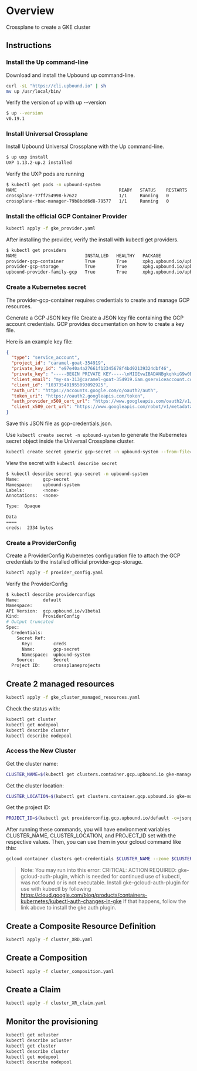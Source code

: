# Overview
Crossplane to create a GKE cluster

## Instructions

### Install the Up command-line
Download and install the Upbound up command-line.
```bash
curl -sL "https://cli.upbound.io" | sh
mv up /usr/local/bin/
```

Verify the version of up with up --version
```bash
$ up --version
v0.19.1
```

### Install Universal Crossplane
Install Upbound Universal Crossplane with the Up command-line.

```bash
$ up uxp install
UXP 1.13.2-up.2 installed
```
Verify the UXP pods are running
```bash
$ kubectl get pods -n upbound-system
NAME                                       READY   STATUS    RESTARTS   AGE
crossplane-77ff754998-k76zz                1/1     Running   0          40s
crossplane-rbac-manager-79b8bdd6d8-79577   1/1     Running   0          40s
```

### Install the official GCP Container Provider

```bash
kubectl apply -f gke_provider.yaml
```

After installing the provider, verify the install with kubectl get providers.
```bash
$ kubectl get providers
NAME                          INSTALLED   HEALTHY   PACKAGE                                                  AGE
provider-gcp-container        True        True      xpkg.upbound.io/upbound/provider-gcp-container:v0.41.0   47h
provider-gcp-storage          True        True      xpkg.upbound.io/upbound/provider-gcp-storage:v0.41.0     47h
upbound-provider-family-gcp   True        True      xpkg.upbound.io/upbound/provider-family-gcp:v0.41.0      47h
```

### Create a Kubernetes secret
The provider-gcp-container requires credentials to create and manage GCP resources.

Generate a GCP JSON key file
Create a JSON key file containing the GCP account credentials. GCP provides documentation on how to create a key file.

Here is an example key file:
```json
{
  "type": "service_account",
  "project_id": "caramel-goat-354919",
  "private_key_id": "e97e40a4a27661f12345678f4bd92139324dbf46",
  "private_key": "-----BEGIN PRIVATE KEY-----\nMIIEvwIBADANBgkqhkiG9w0BAQEFAASCBKkwggSlAgEAAoIBAQCwA+6MWRhmcPB3\nF/irb5MDPYAT6BWr7Vu/16U8FbCHk7xtsAWYjKXKHu5mGzum4F781sM0aMCeitlv\n+jr2y7Ny23S9uP5W2kfnD/lfj0EjCdfoaN3m7W0j4DrriJviV6ESeSdb0Ehg+iEW\ngNrkb/ljigYgsSLMuemby5lvJVINUazXJtGUEZew+iAOnI4/j/IrDXPCYVNo5z+b\neiMsDYWfccenWGOQf1hkbVWyKqzsInxu8NQef3tNhoUXNOn+/kgarOA5VTYvFUPr\n2l1P9TxzrcYuL8XK++HjVj5mcNaWXNN+jnFpxjMIJOiDJOZoAo0X7tuCJFXtAZbH\n9P61GjhbAgMBAAECggEARXo31kRw4jbgZFIdASa4hAXpoXHx4/x8Q9yOR4pUNR/2\nt+FMRCv4YTEWb01+nV9hfzISuYRDzBEIxS+jyLkda0/+48i69HOTAD0I9VRppLgE\ne97e40a4a27661f12345678f4bd92139324dbf46+2H7ulQDtbEgfcWpNMQcL2JiFq+WS\neh3H0gHSFFIWGnAM/xofrlhGsN64palZmbt2YiKXcHPT+WgLbD45mT5j9oMYxBJf\nPkUUX5QibSSBQyvNqCgRKHSnsY9yAkoNTbPnEV0clQ4FmSccogyS9uPEocQDefuY\nY7gpwSzjXpaw7tP5scK3NtWmmssi+dwDadfLrKF7oQKBgQDjIZ+jwAggCp7AYB/S\n6dznl5/G28Mw6CIM6kPgFnJ8P/C/Yi2y/OPKFKhMs2ecQI8lJfcvvpU/z+kZizcG\nr/7iRMR/SX8n1eqS8XfWKeBzIdwQmiKyRg2AKelGKljuVtI8sXKv9t6cm8RkWKuZ\n9uVroTCPWGpIrh2EMxLeOrlm0QKBgQDGYxoBvl5GfrOzjhYOa5GBgGYYPdE7kNny\nhpHE9CrPZFIcb5nGMlBCOfV+bqA9ALCXKFCr0eHhTjk9HjHfloxuxDmz34vC0xXG\ncegqfV9GNKZPDctysAlCWW/dMYw4+tzAgoG9Qm13Iyfi2Ikll7vfeMX7fH1cnJs0\nnYpN9LYPawKBgQCwMi09QoMLGDH+2pLVc0ZDAoSYJ3NMRUfk7Paqp784VAHW9bqt\n1zB+W3gTyDjgJdTl5IXVK+tsDUWu4yhUr8LylJY6iDF0HaZTR67HHMVZizLETk4M\nLfvbKKgmHkPO4NtG6gEmMESRCOVZUtAMKFPhIrIhAV2x9CBBpb1FWBjrgQKBgQCj\nkP3WRjDQipJ7DkEdLo9PaJ/EiOND60/m6BCzhGTvjVUt4M22XbFSiRrhXTB8W189\noZ2xrGBCNQ54V7bjE+tBQEQbC8rdnNAtR6kVrzyoU6xzLXp6Wq2nqLnUc4+bQypT\nBscVVfmO6stt+v5Iomvh+l+x05hAjVZh8Sog0AxzdQKBgQCMgMTXt0ZBs0ScrG9v\np5CGa18KC+S3oUOjK/qyACmCqhtd+hKHIxHx3/FQPBWb4rDJRsZHH7C6URR1pHzJ\nmhCWgKGsvYrXkNxtiyPXwnU7PNP9JNuCWa45dr/vE/uxcbccK4JnWJ8+Kk/9LEX0\nmjtDm7wtLVlTswYhP6AP69RoMQ==\n-----END PRIVATE KEY-----\n",
  "client_email": "my-sa-313@caramel-goat-354919.iam.gserviceaccount.com",
  "client_id": "103735491955093092925",
  "auth_uri": "https://accounts.google.com/o/oauth2/auth",
  "token_uri": "https://oauth2.googleapis.com/token",
  "auth_provider_x509_cert_url": "https://www.googleapis.com/oauth2/v1/certs",
  "client_x509_cert_url": "https://www.googleapis.com/robot/v1/metadata/x509/my-sa-313%40caramel-goat-354919.iam.gserviceaccount.com"
}
```
Save this JSON file as gcp-credentials.json.

Use `kubectl create secret -n upbound-system` to generate the Kubernetes secret object inside the Universal Crossplane cluster.

```bash
kubectl create secret generic gcp-secret -n upbound-system --from-file=creds=./gcp-credentials.json
```

View the secret with `kubectl describe secret`
```bash
$ kubectl describe secret gcp-secret -n upbound-system
Name:         gcp-secret
Namespace:    upbound-system
Labels:       <none>
Annotations:  <none>

Type:  Opaque

Data
====
creds:  2334 bytes
```

### Create a ProviderConfig
Create a ProviderConfig Kubernetes configuration file to attach the GCP credentials to the installed official provider-gcp-storage.

```bash
kubectl apply -f provider_config.yaml
```

Verify the ProviderConfig

```bash
$ kubectl describe providerconfigs
Name:         default
Namespace:
API Version:  gcp.upbound.io/v1beta1
Kind:         ProviderConfig
# Output truncated
Spec:
  Credentials:
    Secret Ref:
      Key:        creds
      Name:       gcp-secret
      Namespace:  upbound-system
    Source:       Secret
  Project ID:     crossplaneprojects
```

## Create 2 managed resources

```bash
kubectl apply -f gke_cluster_managed_resources.yaml
```

Check the status with:

```bash
kubectl get cluster
kubectl get nodepool
kubectl describe cluster
kubectl describe nodepool
```

### Access the New Cluster

Get the cluster name:

```bash
CLUSTER_NAME=$(kubectl get clusters.container.gcp.upbound.io gke-managed-resources -o=jsonpath='{.metadata.name}')
```

Get the cluster location:

```bash
CLUSTER_LOCATION=$(kubectl get clusters.container.gcp.upbound.io gke-managed-resources -o=jsonpath='{.spec.forProvider.location}')
```

Get the project ID:

```bash
PROJECT_ID=$(kubectl get providerconfig.gcp.upbound.io/default -o=jsonpath='{.spec.projectID}')
```

After running these commands, you will have environment variables CLUSTER_NAME, CLUSTER_LOCATION, and PROJECT_ID set with the respective values. Then, you can use them in your gcloud command like this:

```bash
gcloud container clusters get-credentials $CLUSTER_NAME --zone $CLUSTER_LOCATION --project $PROJECT_ID
```

> Note: You may run into this error: CRITICAL: ACTION REQUIRED: gke-gcloud-auth-plugin, which is needed for continued use of kubectl, was not found or is not executable. Install gke-gcloud-auth-plugin for use with kubectl by following https://cloud.google.com/blog/products/containers-kubernetes/kubectl-auth-changes-in-gke
If that happens, follow the link above to install the gke auth plugin.

## Create a Composite Resource Definition

```bash
kubectl apply -f cluster_XRD.yaml
```

## Create a Composition

```bash
kubectl apply -f cluster_composition.yaml
```

## Create a Claim

```bash
kubectl apply -f cluster_XR_claim.yaml
```

## Monitor the provisioning

```bash
kubectl get xcluster
kubectl describe xcluster
kubectl get cluster
kubectl describe cluster
kubectl get nodepool
kubectl describe nodepool
```